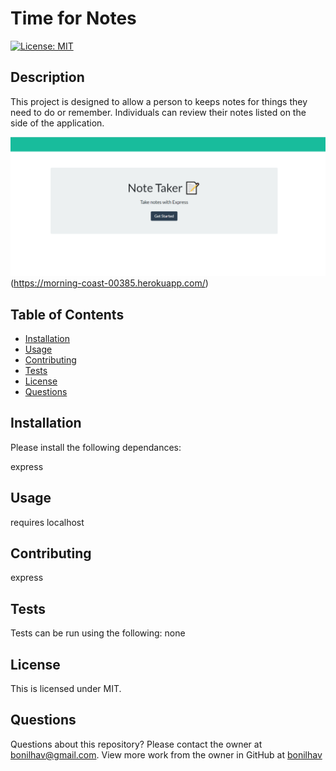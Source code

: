 # Time for Notes

  [![License: MIT](https://img.shields.io/badge/License-MIT-yellow.svg)](https://opensource.org/licenses/MIT)
  
  ## Description
  This project is designed to allow a person to keeps notes for things they need to do or remember. Individuals can review their notes listed on the side of the application.

  ![Screenshot](./assets/notes-screenshot.png)(https://morning-coast-00385.herokuapp.com/)

  ## Table of Contents

  * [Installation](#installation)
  * [Usage](#usage)
  * [Contributing](#contributing)
  * [Tests](#tests)
  * [License](#license)
  * [Questions](#questions)

  ## Installation

  Please install the following dependances:

  express

  ## Usage

  requires localhost

  ## Contributing

  express

  ## Tests
  
  Tests can be run using the following:
  none

  ## License
  
  This is licensed under MIT.
  
  ## Questions

  Questions about this repository? Please contact the owner at [bonilhav@gmail.com](mailto:bonilhav@gmail.com). View more work from the owner in GitHub at [bonilhav](https://github.com/bonilhav)
